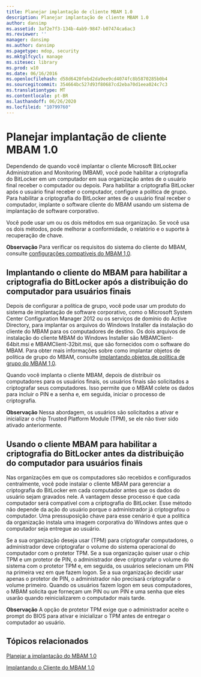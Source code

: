 ```yaml
---
title: Planejar implantação de cliente MBAM 1.0
description: Planejar implantação de cliente MBAM 1.0
author: dansimp
ms.assetid: 3af2e7f3-134b-4ab9-9847-b07474ca6ac3
ms.reviewer: ''
manager: dansimp
ms.author: dansimp
ms.pagetype: mdop, security
ms.mktglfcycl: manage
ms.sitesec: library
ms.prod: w10
ms.date: 06/16/2016
ms.openlocfilehash: d58d6420febd2da9ee9cd4074fc8b5870285b0b4
ms.sourcegitcommit: 354664bc527d93f80687cd2eba70d1eea024c7c3
ms.translationtype: MT
ms.contentlocale: pt-BR
ms.lasthandoff: 06/26/2020
ms.locfileid: "10799760"
---
```

# Planejar implantação de cliente MBAM 1.0


Dependendo de quando você implantar o cliente Microsoft BitLocker Administration and Monitoring (MBAM), você pode habilitar a criptografia do BitLocker em um computador em sua organização antes de o usuário final receber o computador ou depois. Para habilitar a criptografia BitLocker após o usuário final receber o computador, configure a política de grupo. Para habilitar a criptografia do BitLocker antes de o usuário final receber o computador, implante o software cliente do MBAM usando um sistema de implantação de software corporativo.

Você pode usar um ou os dois métodos em sua organização. Se você usa os dois métodos, pode melhorar a conformidade, o relatório e o suporte à recuperação de chave.

**Observação**  Para verificar os requisitos do sistema do cliente do MBAM, consulte [configurações compatíveis do MBAM 1,0](mbam-10-supported-configurations.md).

 

## Implantando o cliente do MBAM para habilitar a criptografia do BitLocker após a distribuição do computador para usuários finais


Depois de configurar a política de grupo, você pode usar um produto do sistema de implantação de software corporativo, como o Microsoft System Center Configuration Manager 2012 ou os serviços de domínio do Active Directory, para implantar os arquivos do Windows Installer da instalação do cliente do MBAM para os computadores de destino. Os dois arquivos de instalação do cliente MBAM do Windows Installer são MBAMClient-64bit.msi e MBAMClient-32bit.msi, que são fornecidos com o software do MBAM. Para obter mais informações sobre como implantar objetos de política de grupo do MBAM, consulte [implantando objetos de política de grupo do MBAM 1,0](deploying-mbam-10-group-policy-objects.md).

Quando você implanta o cliente MBAM, depois de distribuir os computadores para os usuários finais, os usuários finais são solicitados a criptografar seus computadores. Isso permite que o MBAM colete os dados para incluir o PIN e a senha e, em seguida, iniciar o processo de criptografia.

**Observação**  Nessa abordagem, os usuários são solicitados a ativar e inicializar o chip Trusted Platform Module (TPM), se ele não tiver sido ativado anteriormente.

 

## Usando o cliente MBAM para habilitar a criptografia do BitLocker antes da distribuição do computador para usuários finais


Nas organizações em que os computadores são recebidos e configurados centralmente, você pode instalar o cliente MBAM para gerenciar a criptografia do BitLocker em cada computador antes que os dados do usuário sejam gravados nele. A vantagem desse processo é que cada computador será compatível com a criptografia do BitLocker. Esse método não depende da ação do usuário porque o administrador já criptografou o computador. Uma pressuposição chave para esse cenário é que a política da organização instala uma imagem corporativa do Windows antes que o computador seja entregue ao usuário.

Se a sua organização deseja usar (TPM) para criptografar computadores, o administrador deve criptografar o volume do sistema operacional do computador com o protetor TPM. Se a sua organização quiser usar o chip TPM e um protetor de PIN, o administrador deve criptografar o volume do sistema com o protetor TPM e, em seguida, os usuários selecionam um PIN na primeira vez em que fazem logon. Se a sua organização decidir usar apenas o protetor de PIN, o administrador não precisará criptografar o volume primeiro. Quando os usuários fazem logon em seus computadores, o MBAM solicita que forneçam um PIN ou um PIN e uma senha que eles usarão quando reinicializarem o computador mais tarde.

**Observação**  A opção de protetor TPM exige que o administrador aceite o prompt do BIOS para ativar e inicializar o TPM antes de entregar o computador ao usuário.

 

## Tópicos relacionados


[Planejar a implantação do MBAM 1.0](planning-to-deploy-mbam-10.md)

[Implantando o Cliente do MBAM 1.0](deploying-the-mbam-10-client.md)

 

 






